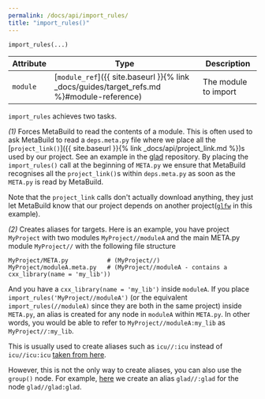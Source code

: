 ```yaml
---
permalink: /docs/api/import_rules/
title: "import_rules()"
---
```


```python
import_rules(...)
```

| Attribute | Type | Description |
|-----------|------|-------------|
| `module` | [`module_ref`]({{ site.baseurl }}{% link _docs/guides/target_refs.md %}#module-reference) | The module to import

`import_rules` achieves two tasks.

*(1)* Forces MetaBuild to read the contents of a module. This is often used to ask MetaBuild to read a `deps.meta.py` file where we place all the [`project_link()`]({{ site.baseurl }}{% link _docs/api/project_link.md %})s used by our project. See an example in the [glad](https://git.corp.adobe.com/meta-specs/glad/blob/v0.1.5/META.py#L3) repository. By placing the `import_rules()` call at the beginning of `META.py` we ensure that MetaBuild recognises all the `project_link()`s within `deps.meta.py` as soon as the `META.py` is read by MetaBuild. 

Note that the `project_link` calls don't actually download anything, they just let MetaBuild know that our project depends on another project([`glfw`](https://git.corp.adobe.com/meta-specs/glad/blob/v0.1.5/deps.meta.py#L2) in this example).


*(2)* Creates aliases for targets. Here is an example, you have project `MyProject` with two modules `MyProject//moduleA` and the main META.py module `MyProject//` with the following file structure
```
MyProject/META.py           # (MyProject//)
MyProject/moduleA.meta.py   # (MyProject//moduleA - contains a cxx_library(name = 'my_lib'))
```
And you have a `cxx_library(name = 'my_lib')` inside `moduleA`.
If you place `import_rules('MyProject//moduleA')` (or the equivalent `import_rules(//moduleA)` since they are both in the same project) inside `META.py`, an alias is created for any node in `moduleA` within `META.py`. In other words, you would be able to refer to `MyProject//moduleA:my_lib` as `MyProject//:my_lib`.

This is usually used to create aliases such as `icu//:icu` instead of `icu//icu:icu` [taken from here](https://git.corp.adobe.com/meta-specs/icu/blob/main/icu.meta.py#L90).

However, this is not the only way to create aliases, you can also use the `group()` node. For example, [here](https://git.corp.adobe.com/meta-specs/glad/blob/v0.1.5/META.py#L4) we create an alias `glad//:glad` for the node `glad//glad:glad`.

